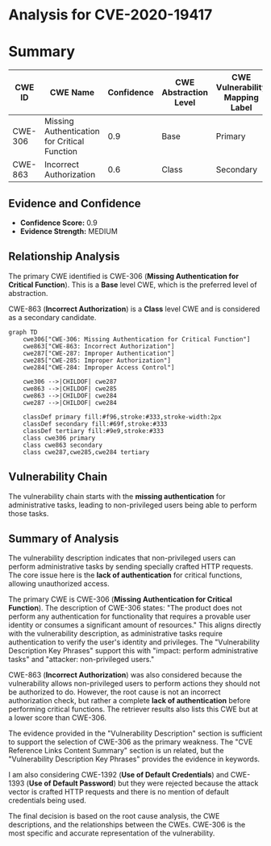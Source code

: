 # Analysis for CVE-2020-19417

# Summary
| CWE ID | CWE Name | Confidence | CWE Abstraction Level | CWE Vulnerability Mapping Label | CWE-Vulnerability Mapping Notes |
|---|---|---|---|---|---|
| CWE-306 | Missing Authentication for Critical Function | 0.9 | Base | Primary | Allowed |
| CWE-863 | Incorrect Authorization | 0.6 | Class | Secondary | Allowed-with-Review |

## Evidence and Confidence

*   **Confidence Score:** 0.9
*   **Evidence Strength:** MEDIUM

## Relationship Analysis
The primary CWE identified is CWE-306 (**Missing Authentication for Critical Function**). This is a **Base** level CWE, which is the preferred level of abstraction.

CWE-863 (**Incorrect Authorization**) is a **Class** level CWE and is considered as a secondary candidate.

```mermaid
graph TD
    cwe306["CWE-306: Missing Authentication for Critical Function"]
    cwe863["CWE-863: Incorrect Authorization"]
    cwe287["CWE-287: Improper Authentication"]
    cwe285["CWE-285: Improper Authorization"]
    cwe284["CWE-284: Improper Access Control"]

    cwe306 -->|CHILDOF| cwe287
    cwe863 -->|CHILDOF| cwe285
    cwe863 -->|CHILDOF| cwe284
    cwe287 -->|CHILDOF| cwe284

    classDef primary fill:#f96,stroke:#333,stroke-width:2px
    classDef secondary fill:#69f,stroke:#333
    classDef tertiary fill:#9e9,stroke:#333
    class cwe306 primary
    class cwe863 secondary
    class cwe287,cwe285,cwe284 tertiary
```

## Vulnerability Chain
The vulnerability chain starts with the **missing authentication** for administrative tasks, leading to non-privileged users being able to perform those tasks.

## Summary of Analysis
The vulnerability description indicates that non-privileged users can perform administrative tasks by sending specially crafted HTTP requests. The core issue here is the **lack of authentication** for critical functions, allowing unauthorized access.

The primary CWE is CWE-306 (**Missing Authentication for Critical Function**). The description of CWE-306 states: "The product does not perform any authentication for functionality that requires a provable user identity or consumes a significant amount of resources." This aligns directly with the vulnerability description, as administrative tasks require authentication to verify the user's identity and privileges. The "Vulnerability Description Key Phrases" support this with "impact: perform administrative tasks" and "attacker: non-privileged users."

CWE-863 (**Incorrect Authorization**) was also considered because the vulnerability allows non-privileged users to perform actions they should not be authorized to do. However, the root cause is not an incorrect authorization check, but rather a complete **lack of authentication** before performing critical functions. The retriever results also lists this CWE but at a lower score than CWE-306.

The evidence provided in the "Vulnerability Description" section is sufficient to support the selection of CWE-306 as the primary weakness. The "CVE Reference Links Content Summary" section is un related, but the "Vulnerability Description Key Phrases" provides the evidence in keywords.

I am also considering CWE-1392 (**Use of Default Credentials**) and CWE-1393 (**Use of Default Password**) but they were rejected because the attack vector is crafted HTTP requests and there is no mention of default credentials being used.

The final decision is based on the root cause analysis, the CWE descriptions, and the relationships between the CWEs. CWE-306 is the most specific and accurate representation of the vulnerability.